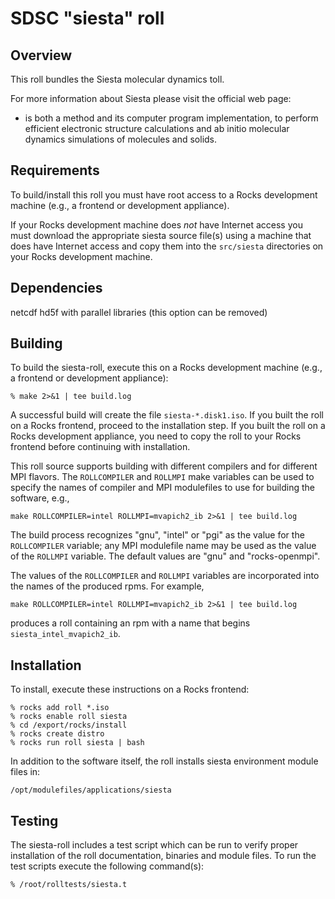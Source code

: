 # SDSC "siesta" roll

## Overview

This roll bundles the Siesta molecular dynamics toll.

For more information about Siesta please visit the official web page:

- <a href="www.icmab.es/siesta/‎" target="_blank"></a> is both a method and its computer program implementation, to perform efficient electronic structure
calculations and ab initio molecular dynamics simulations of molecules and
solids.


## Requirements

To build/install this roll you must have root access to a Rocks development
machine (e.g., a frontend or development appliance).

If your Rocks development machine does *not* have Internet access you must
download the appropriate siesta source file(s) using a machine that does
have Internet access and copy them into the `src/siesta` directories on your
Rocks development machine.


## Dependencies

netcdf
hd5f with parallel libraries (this option can be removed)


## Building

To build the siesta-roll, execute this on a Rocks development
machine (e.g., a frontend or development appliance):

```shell
% make 2>&1 | tee build.log
```

A successful build will create the file `siesta-*.disk1.iso`.  If you built the
roll on a Rocks frontend, proceed to the installation step. If you built the
roll on a Rocks development appliance, you need to copy the roll to your Rocks
frontend before continuing with installation.

This roll source supports building with different compilers and for different
MPI flavors.  The `ROLLCOMPILER` and `ROLLMPI` make variables can be used to
specify the names of compiler and MPI modulefiles to use for building the
software, e.g.,

```shell
make ROLLCOMPILER=intel ROLLMPI=mvapich2_ib 2>&1 | tee build.log
```

The build process recognizes "gnu", "intel" or "pgi" as the value for the
`ROLLCOMPILER` variable; any MPI modulefile name may be used as the value of
the `ROLLMPI` variable.  The default values are "gnu" and "rocks-openmpi".

The values of the `ROLLCOMPILER` and `ROLLMPI` variables are incorporated into
the names of the produced rpms.  For example,

```shell
make ROLLCOMPILER=intel ROLLMPI=mvapich2_ib 2>&1 | tee build.log
```

produces a roll containing an rpm with a name that begins
`siesta_intel_mvapich2_ib`.

## Installation

To install, execute these instructions on a Rocks frontend:

```shell
% rocks add roll *.iso
% rocks enable roll siesta
% cd /export/rocks/install
% rocks create distro
% rocks run roll siesta | bash
```

In addition to the software itself, the roll installs siesta environment
module files in:

```shell
/opt/modulefiles/applications/siesta
```


## Testing

The siesta-roll includes a test script which can be run to verify proper
installation of the roll documentation, binaries and module files. To
run the test scripts execute the following command(s):

```shell
% /root/rolltests/siesta.t 
```
